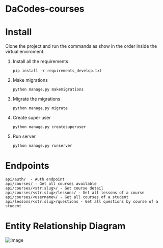 # DaCodes-courses

# Install

Clone the project and run the commands as show in the order inside the virtual enviroment.

1. Install all the requirements

    `pip install -r requirements_develop.txt`

2. Make migrations

    `python manage.py makemigrations`

3. Migrate the migrations

    `python manage.py migrate`

4. Create super user

    `python manage.py createsuperuser`

5. Run server

    `python manage.py runserver`


# Endpoints
    api/auth/  - Auth endpoint
    api/courses/ - Get all courses available
    api/courses/<str:slug>/ - Get course detail
    api/courses/<str:slug>/lessons/ - Get all lessons of a course
    api/courses/<username>/ - Get all courses of a student
    api/lessons/<str:slug>/questions - Get all questions by course of a student


# Entity Relationship Diagram
![Image](https://storage.googleapis.com/bucket-dacodes-courses/Dacodes-Courses.png)